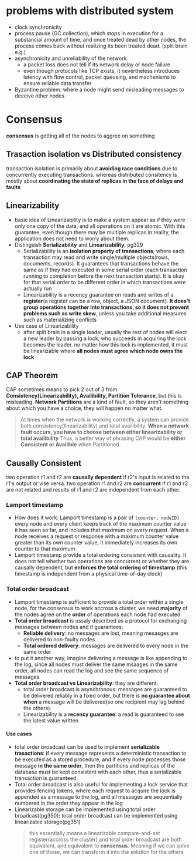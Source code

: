 # problems with distributed system
- clock synchronicity
- process pause (GC collection), which stops in execution for a substancial amount of time, and once treated dead by other nodes, the process comes back without realizing its been treated dead. (split brain e.g.)
- asynchronicity and unreliability of the network
  - a packet loss does not tell if its network delay or node failure
  - even though protocols like TCP exists, it nevertheless introduces latency with flow control, packet queueing, and machenisms to ensure reliable data transfer
- Byzantine problem: where a node might send misleading messages to deceive other nodes

# Consensus
**consensus** is getting all of the nodes to aggree on something


## Trasaction isolation vs Distributed consistency
transaction isolation is primarily about **avoiding race conditions** due to concurrently executing transactions, whereas distributed consitency is mostly about **coordinating the state of replicas in the face of delays and faults**

## Linearizability
- basic idea of Linearizability is to make a system appear as if they were only one copy of the data, and all operations on it are atomic. With this guarantee, even though there may be multiple replicas in reality, the application does not need to worry about them.
- Distinguish **Serializability** and **Linearizability**, pg329
  - Serializability is an **isolation property of transactions**, where each transaction may read and write single/multiple objects(rows, documents, records). It guarantees that transactions behave the same as if they had executed in some serial order (each transaction running to completion before the next transaction starts). It is okay for that serial order to be different order in which transactions were actually run
  - Linearizability is a recency guarantee on reads and writes of a **register**(a register can be a row, object, a JSON document). **It does't group operations together into transactions, so it does not prevent problems such as write skew**, unless you take additional measures such as materializing conflicts
- Use case of Linearizability
  - after split brain in a single leader, usually the rest of nodes will elect a new leader by passing a lock, who succeeds in acquiring the lock becomes the leader. no matter how this lock is implemented, it must be linearizable where **all nodes must agree which node owns the lock**

## CAP Theorem
CAP sometimes means to pick 2 out of 3 from **Consistency(Linearizability), Availibility, Partition Tolerance**, but this is misleading. **Network Partitions** are a kind of fault, so they aren't something about which you have a choice, they will happen no matter what.
> At times when the network is working correctly, a system can provide both consistency(linearizability) and total availibility. **When a network fault occurs, you have to choose between either linearizability or total availibility** Thus, a better way of phrasing CAP would be **either Consistent or Availible** when Partitioned. 


## Causally Consistent
two operation r1 and r2 are **causally dependent** if r2's input is related to the r1's output or vise versa. two operation r1 and r2 are **concurrent** if r1 and r2 are not related and results of r1 and r2 are independent from each other.

### Lamport timestamp
- How does it work: Lamport timestamp is a pair of `(counter, nodeID)` every node and every client keeps track of the maximum counter value it has seen so far, and includes that maximum on every request. When a node receives a request or response with a maximum counter value greater than its own counter value, it immediately increases its own counter to that maximum
- Lamport timestamp provide a total ordering consistent with causality. It does not tell whether two operations are concurrent or whether they are causally dependent, but **enforces the total ordering of timestamp** (this timestamp is independent from a physical time-of-day clock)

### Total order broadcast
- Lamport timestamp is sufficient to provide a total order within a single node, for the consensus to work accross a cluster, we need **majority** of the nodes agree on the **order** of operations each node had executed
- **Total order broadcast** is ussaly described as a protocol for exchanging messages between nodes and it guarantees:
  - **Reliable delivery**: no messages are lost, meaning mesasges are delivered to non-faulty nodes
  - **Total ordered delivery**: messages are delivered to every node in the same order
- to put it another way, imagine delivering a message is like appending to the log, since all nodes must deliver the same msaages in the same order, all nodes can read the log and see the same sequence of messages
- **Total order broadcast vs Linearizability**: they are different.
  - total order broadcast is asynchronous: messages are guaranteed to be delivered reliably in a fixed order, but there is **no guarantee about when** a message will be delivered(so one recipient may lag behind the others).
  - Linearizability is a **recency guarantee**: a read is guaranteed to see the latest value written
#### Use cases
- total order broadcast can be used to implement 
  **serializable trasactions**: if every message represents a deterministic transaction to be executed as a stored procedure, and if every node processes those message **in the same order**, then the partitions and replicas of the database must be kept consistent with each other, thus a serializable transaction is guaranteed.
- Total order broadcast is also useful for implementing a lock service that provides fencing tokens, where each request to acquire the lock is appended as a message to the log, and all messages are sequentially numbered in the order they appear in the log
- Linearizable storage can be implemented using total order broadcast(pg350); total order broadcast can be implemented using linearizable storage(pg351)
  > this essentially means a linearizable compare-and-set register(accross the cluster) and total order broadcast are both equivalent, and equivalent to **consensus**. Meaning if we can solve one of those, we can transform it into the solution for the others







